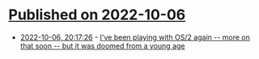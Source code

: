 # [Published on 2022-10-06](index.md)

* [2022-10-06, 20:17:26](https://lobste.rs/s/m4vz4k/i_ve_been_playing_with_os_2_again_more_on) - [I've been playing with OS/2 again -- more on that soon -- but it was doomed from a young age](https://liam-on-linux.dreamwidth.org/87435.html)
